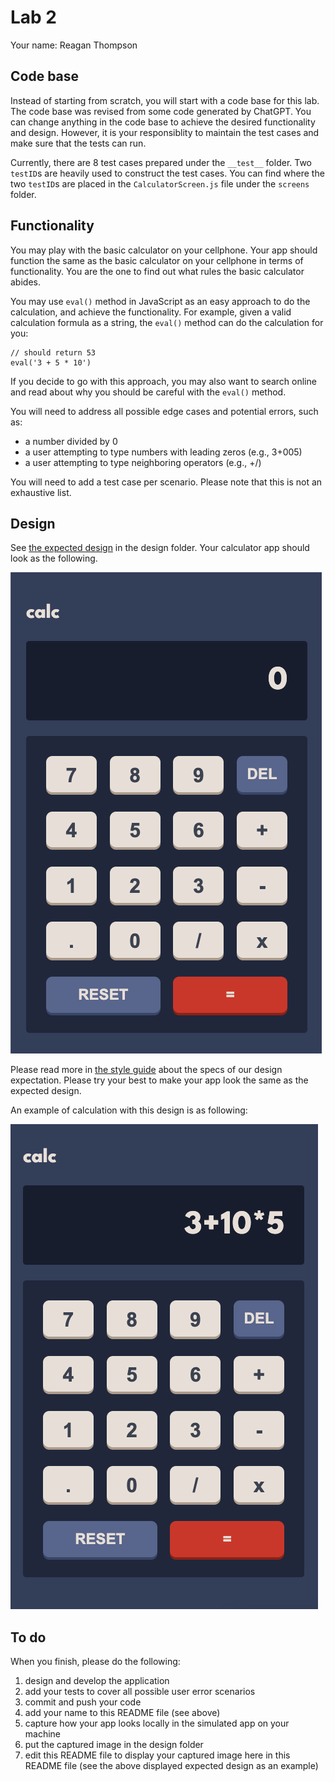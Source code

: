 # Lab 2

Your name: Reagan Thompson

## Code base

Instead of starting from scratch, you will start with a code base for this lab. The code base was revised from some code generated by ChatGPT. You can change anything in the code base to achieve the desired functionality and design. However, it is your responsiblity to maintain the test cases and make sure that the tests can run.

Currently, there are 8 test cases prepared under the `__test__` folder. Two `testID`s are heavily used to construct the test cases. You can find where the two `testID`s are placed in the `CalculatorScreen.js` file under the `screens` folder.

## Functionality

You may play with the basic calculator on your cellphone. Your app should function the same as the basic calculator on your cellphone in terms of functionality. You are the one to find out what rules the basic calculator abides. 

You may use `eval()` method in JavaScript as an easy approach to do the calculation, and achieve the functionality. For example, given a valid calculation formula as a string, the `eval()` method can do the calculation for you:

```
// should return 53
eval('3 + 5 * 10')
```

If you decide to go with this approach, you may also want to search online and read about why you should be careful with the `eval()` method.

You will need to address all possible edge cases and potential errors, such as:

* a number divided by 0
* a user attempting to type numbers with leading zeros (e.g., 3+005) 
* a user attempting to type neighboring operators (e.g., +/)

You will need to add a test case per scenario. Please note that this is not an exhaustive list.

## Design

See [the expected design](./design/mobile-design.jpg) in the design folder. Your calculator app should look as the following.

![design](./design/mobile-design.png)

Please read more in [the style guide](./style-guide.md) about the specs of our design expectation. Please try your best to make your app look the same as the expected design. 

An example of calculation with this design is as following:

![design2](./design/calculation-example.png)

## To do

When you finish, please do the following:

1. design and develop the application
1. add your tests to cover all possible user error scenarios
1. commit and push your code
2. add your name to this README file (see above)
3. capture how your app looks locally in the simulated app on your machine
4. put the captured image in the design folder
5. edit this README file to display your captured image here in this README file (see the above displayed expected design as an example)
